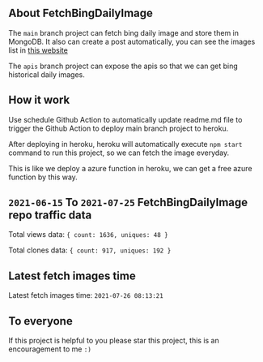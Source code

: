 ## About FetchBingDailyImage

The `main` branch project can fetch bing daily image and store them in MongoDB.
It also can create a post automatically, you can see the images list in [this website](https://oursalbum.netlify.app)

The `apis` branch project can expose the apis so that we can get bing historical daily images.

## How it work

Use schedule Github Action to automatically update readme.md file to trigger the Github Action to deploy main branch project to heroku.

After deploying in heroku, heroku will automatically execute `npm start` command to run this project, so we can fetch the image everyday.

This is like we deploy a azure function in heroku, we can get a free azure function by this way.

## `2021-06-15` To `2021-07-25` FetchBingDailyImage repo traffic data

Total views data: `{ count: 1636, uniques: 48 }`

Total clones data: `{ count: 917, uniques: 192 }`

## Latest fetch images time

Latest fetch images time: `2021-07-26 08:13:21`

## To everyone

If this project is helpful to you please star this project, this is an encouragement to me `:)`



